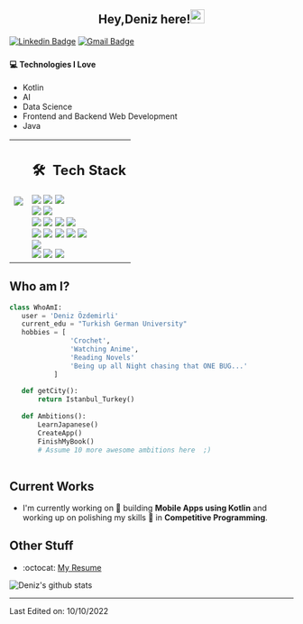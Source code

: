 

<!---
02deno/02deno is a ✨ special ✨ repository because its `README.md` (this file) appears on your GitHub profile.
You can click the Preview link to take a look at your changes.
--->
### <h2 align="center"> Hey,Deniz here!<img src="https://media.giphy.com/media/hvRJCLFzcasrR4ia7z/giphy.gif" width="25px"> </h2>




[![Linkedin Badge](https://img.shields.io/badge/-denizOzdemirli-blue?style=flat-square&logo=Linkedin&logoColor=white&link=https://www.linkedin.com/in/deniz-%C3%B6zdemirli-5a8777202/)](https://www.linkedin.com/in/deniz-%C3%B6zdemirli-5a8777202/) [![Gmail Badge](https://img.shields.io/badge/-denizozdemirli29@outlook.com-c14438?style=flat-square&logo=Gmail&logoColor=white&link=mailto:denizozdemirli29@outlook.com)](denizozdemirli29@outlook.com) 
<p align="left">

### <h4> :computer: Technologies I Love
<ul>
<li> Kotlin </li>
<li> AI </li>
<li> Data Science </li>
<li> Frontend and Backend Web Development </li>
<li> Java </li>
</ul>
</h4>


<table>
  <td>


<img src = "https://github-readme-stats.vercel.app/api/top-langs/?username=02deno&layout=compact">
  </td>


  <td>
       <h2> 🛠 &nbsp;Tech Stack</h2>
       <img src="https://img.shields.io/badge/-C-05122A?style=flat&logo=C"/>
       <img src="https://img.shields.io/badge/-Java-05122A?style=flat&logo=java"/>
       <img src="https://img.shields.io/badge/-Python-05122A?style=flat&logo=python"/>
       <br>
       <img src="https://img.shields.io/badge/-Flask-05122A?style=flat&logo=flask"/>
       <img src="https://img.shields.io/badge/PHP-777BB4?style=for-the-badge&logo=php&logoColor=white">
       <br>
       <img src="https://img.shields.io/badge/-R-05122A?style=flat&logo=R&logoColor=276DC3"/>
       <img src="https://img.shields.io/badge/-Matlab-05122A?style=flat&logo=matlab"/>
       <img src="https://img.shields.io/badge/-jupyter-05122A?style=flat&logo=jupyter"/>
       <img src="https://img.shields.io/badge/-colab-05122A?style=flat&logo=googlecolab"/>
       <br>
       <img src="https://img.shields.io/badge/-HTML-05122A?style=flat&logo=HTML5"/>
       <img src="https://img.shields.io/badge/-CSS-05122A?style=flat&logo=CSS3"/>
       <img src="https://img.shields.io/badge/-JavaScript-05122A?style=flat&logo=javascript"/>
       <img src="https://img.shields.io/badge/-Bootstrap-05122A?style=flat&logo=bootstrap"/>
       <img src="https://img.shields.io/badge/Sass-CC6699?style=for-the-badge&logo=sass&logoColor=white">
       <br>
       <img src="https://img.shields.io/badge/-MySql-05122A?style=flat&logo=mysql"/>
       <br>
       <img src="https://img.shields.io/badge/-IntelliJ-05122A?style=flat&logo=intellijidea"/>
       <img src="https://img.shields.io/badge/-PyCharm-05122A?style=flat&logo=pycharm"/>
       <img src="https://img.shields.io/badge/-Visual%20Studio%20Code-05122A?style=flat&logo=visual-studio-code&logoColor=007ACC"/>

  </td>
</table>

 
 ## Who am I?
 ```python
 class WhoAmI:
 	user = 'Deniz Özdemirli'
	current_edu = "Turkish German University"
	hobbies = [
				'Crochet',
				'Watching Anime',
				'Reading Novels'
				'Being up all Night chasing that ONE BUG...'
			]
	
	def getCity():
		return Istanbul_Turkey()
	
	def Ambitions():
		LearnJapanese()
		CreateApp()
		FinishMyBook()
		# Assume 10 more awesome ambitions here  ;)
	
 ```
 
## Current Works
 * I'm currently working on 🔭 building **Mobile Apps using Kotlin** and working up on polishing my skills 🌱 in **Competitive Programming**.

 
## Other Stuff
  - :octocat: [My Resume]()


![Deniz's github stats](https://github-readme-stats.vercel.app/api?username=02deno&show_icons=true&hide=[%22issues%22])
 
 -------

Last Edited on: 10/10/2022
